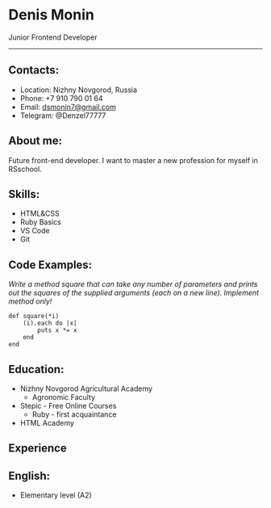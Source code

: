 # Denis Monin
Junior Frontend Developer
***

## Contacts:
* Location: Nizhny Novgorod, Russia
* Phone: +7 910 790 01 64
* Email: dsmonin7@gmail.com
* Telegram: @Denzel77777

## About me: 
Future front-end developer. I want to master a new profession for myself in RSschool.

## Skills:
* HTML&CSS
* Ruby Basics
* VS Code
* Git

## Code Examples:
*Write a method square that can take any number of parameters and prints out the squares of the supplied arguments (each on a new line).
Implement method only!*
```
def square(*i)
    (i).each do |x|
        puts x *= x
    end
end
```
## Education:
* Nizhny Novgorod Agricultural Academy
    + Agronomic Faculty
* Stepic - Free Online Courses
    + Ruby - first acquaintance
* HTML Academy

## Experience

## English:
* Elementary level (A2)

